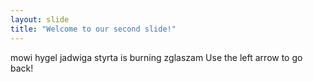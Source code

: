 ```yaml
---
layout: slide
title: "Welcome to our second slide!"
---
```

mowi hygel jadwiga styrta is burning zglaszam
Use the left arrow to go back!
